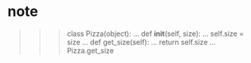 # note


>>> class Pizza(object):
...     def __init__(self, size):
...         self.size = size
...     def get_size(self):
...         return self.size
...
>>> Pizza.get_size
<unbound method Pizza.get_size>
